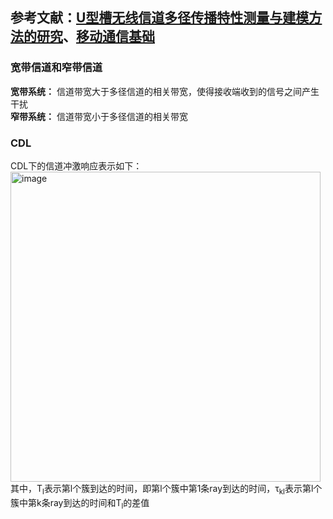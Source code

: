 ## 参考文献：[U型槽无线信道多径传播特性测量与建模方法的研究](https://xueshu.baidu.com/usercenter/paper/show?paperid=9d5e9d5d9315c0accfaae7850234ac4a)、[移动通信基础](https://blog.csdn.net/pgone1/article/details/125843891)
### 宽带信道和窄带信道
**宽带系统：** 信道带宽大于多径信道的相关带宽，使得接收端收到的信号之间产生干扰  
**窄带系统：** 信道带宽小于多径信道的相关带宽
### CDL  
CDL下的信道冲激响应表示如下：  
<img width="496" alt="image" src="https://github.com/user-attachments/assets/f9b0f48e-fbf1-4ea1-9dc9-a335b4826171">  
其中，T<sub>l</sub>表示第l个簇到达的时间，即第l个簇中第1条ray到达的时间，τ<sub>kl</sub>表示第l个簇中第k条ray到达的时间和T<sub>l</sub>的差值
